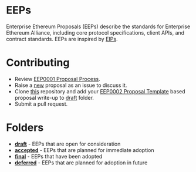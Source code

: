 # EEPs
Enterprise Ethereum Proposals (EEPs) describe the standards for Enterprise Ethereum Alliance, including core protocol specifications, client APIs, and contract standards. EEPs are inspired by [EIPs](https://github.com/ethereum/EIPs).

# Contributing
* Review [EEP0001 Proposal Process](draft/EEP0001-Proposal_Process.md).
* Raise a [new](https://github.com/EntEthAlliance/EEPs/issues/new) proposal as an issue to discuss it.
* Clone [this](https://github.com/EntEthAlliance/EEPs) repository and add your [EEP0002 Proposal Template](draft/EEP0002-Proposal_Template.md) based proposal write-up to [draft](https://github.com/EntEthAlliance/EEPs/tree/master/draft) folder.
* Submit a pull request.

# Folders
* **[draft](https://github.com/EntEthAlliance/EEPs/tree/master/draft)** - EEPs that are open for consideration
* **[accepted](https://github.com/EntEthAlliance/EEPs/tree/master/accepted)** - EEPs that are planned for immediate adoption
* **[final](https://github.com/EntEthAlliance/EEPs/tree/master/final)** - EEPs that have been adopted
* **[deferred](https://github.com/EntEthAlliance/EEPs/tree/master/deferred)** - EEPs that are planned for adoption in future

